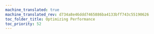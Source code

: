 ```yaml
---
machine_translated: true
machine_translated_rev: d734a8e46ddd7465886ba4133bff743c55190626
toc_folder_title: Optimizing Performance
toc_priority: 52
---
```



